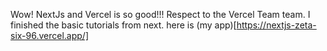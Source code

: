 Wow! NextJs and Vercel is so good!!! Respect to the Vercel Team team.
I finished the basic tutorials from next. here is (my app)[https://nextjs-zeta-six-96.vercel.app/]
